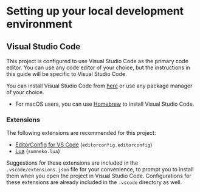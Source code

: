 # Setting up your local development environment

## Visual Studio Code

This project is configured to use Visual Studio Code as the primary code editor.
You can use any code editor of your choice, but the instructions in this guide will be specific to Visual Studio Code.

You can install Visual Studio Code from [here](https://code.visualstudio.com/) or use any package manager of your choice.

- For macOS users, you can use [Homebrew](https://brew.sh/) to install Visual Studio Code.

### Extensions

The following extensions are recommended for this project:

- [EditorConfig for VS Code](https://marketplace.visualstudio.com/items?itemName=EditorConfig.EditorConfig) (`editorconfig.editorconfig`)
- [Lua](https://marketplace.visualstudio.com/items?itemName=sumneko.lua) (`sumneko.lua`)

Suggestions for these extensions are included in the `.vscode/extensions.json` file for your convenience,
to prompt you to install them when you open the project in Visual Studio Code.
Configurations for these extensions are already included in the `.vscode` directory as well.
